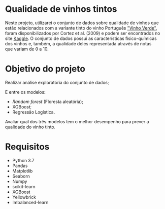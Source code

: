 # Qualidade de vinhos tintos
Neste projeto, utilizarei o conjunto de dados sobre qualidade de vinhos que estão relacionados com a variante tinto do vinho Português ["Vinho Verde"](https://www.vinhoverde.pt), foram disponibilizados por Cortez et al. (2009) e podem ser encontrados no site [Kaggle](https://www.kaggle.com/uciml/red-wine-quality-cortez-et-al-2009). O conjunto de dados possui as características físico-químicas dos vinhos e, também, a qualidade deles representada através de notas que variam de 0 a 10.

# Objetivo do projeto
Realizar análise exploratória do conjunto de dados;

E entre os modelos:
- *Random forest* (Floresta aleatória);
- XGBoost;
- Regressão Logística.

Avaliar qual dos três modelos tem o melhor desempenho para prever a qualidade do vinho tinto.

# Requisitos
- Python 3.7
- Pandas
- Matplotlib
- Seaborn
- Numpy
- scikit-learn
- XGBoost
- Yellowbrick
- Imbalanced-learn
